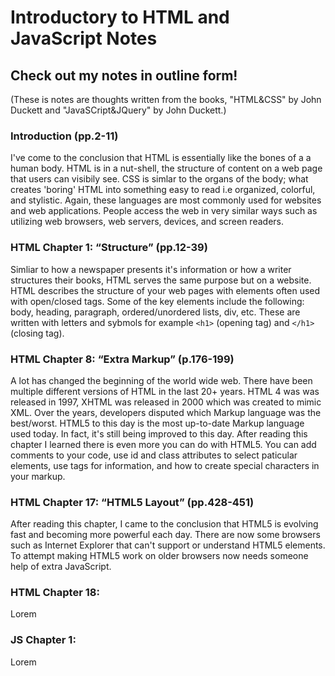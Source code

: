 # Introductory to HTML and JavaScript Notes

## Check out my notes in outline form!
(These is notes are thoughts written from the books, "HTML&CSS" by John Duckett and "JavaSCript&JQuery" by John Duckett.)
### Introduction (pp.2-11)
I've come to the conclusion that HTML is essentially like the bones of a a human body. HTML is in a nut-shell, the structure of content on a web page that users can visibily see. CSS is simlar to the organs of the body; what creates 'boring' HTML into something easy to read i.e organized, colorful, and stylistic. Again, these languages are most commonly used for websites and web applications. People access the web in very similar ways such as utilizing web browsers, web servers, devices, and screen readers.

### HTML Chapter 1: “Structure” (pp.12-39)
Simliar to how a newspaper presents it's information or how a writer structures their books, HTML serves the same purpose but on a website. HTML describes the structure of your web pages with elements often used with open/closed tags. Some of the key elements include the following: body, heading, paragraph, ordered/unordered lists, div, etc. These are written with letters and sybmols for example `<h1>` (opening tag) and `</h1>` (closing tag).

### HTML Chapter 8: “Extra Markup” (p.176-199)
A lot has changed the beginning of the world wide web. There have been multiple different versions of HTML in the last 20+ years. HTML 4 was was released in 1997, XHTML was released in 2000 which was created to mimic XML. Over the years, developers disputed which Markup language was the best/worst. HTML5 to this day is the most up-to-date Markup language used today. In fact, it's still being improved to this day. After reading this chapter I learned there is even more you can do with HTML5. You can add comments to your code, use id and class attributes to select paticular elements, use <meta> tags for information, and how to create special characters in your markup.

### HTML Chapter 17: “HTML5 Layout” (pp.428-451)
After reading this chapter, I came to the conclusion that HTML5 is evolving fast and becoming more powerful each day. There are now some browsers such as Internet Explorer that can't support or understand HTML5 elements. To attempt making HTML5 work on older browsers now needs someone help of extra JavaScript.

### HTML Chapter 18:
Lorem

### JS Chapter 1:
Lorem
